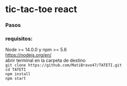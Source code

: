 # tic-tac-toe react
### Pasos
### requisitos:
 Node >= 14.0.0 y npm >= 5.6
 <br>
 https://nodejs.org/en/
<br>
abrir terminal en la carpeta de destino
<br>
`git clone https://github.com/MatiBravo47/TATETI.git`
<br>
`cd TATETI`
<br>
`npm install`
<br>
`npm start`
